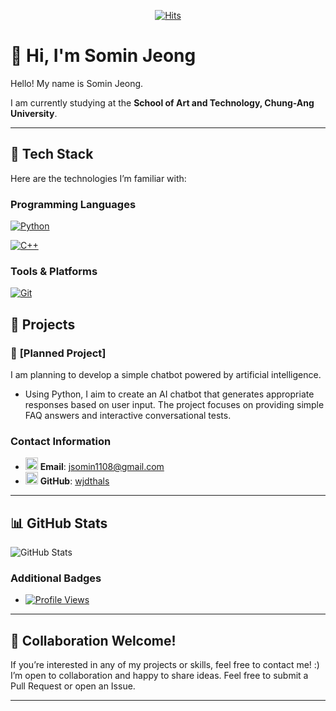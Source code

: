 <div align="center">
  
[![Hits](https://hits.seeyoufarm.com/api/count/incr/badge.svg?url=https%3A%2F%2Fgithub.com%2Fgjbae1212%2Fhit-counter&count_bg=%2379C83D&title_bg=%23858585&icon=&icon_color=%23E7E7E7&title=hits&edge_flat=false)](https://hits.seeyoufarm.com)

</div>

# 👋 Hi, I'm Somin Jeong 

Hello! My name is Somin Jeong.

I am currently studying at the **School of Art and Technology, Chung-Ang University**.

---

## 🌟 **Tech Stack**  
Here are the technologies I’m familiar with:  

### **Programming Languages**  
[![Python](https://img.shields.io/badge/Python-3776AB?style=flat&logo=python&logoColor=white)](https://www.python.org/)

 
[![C++](https://img.shields.io/badge/C++-00599C?style=flat&logo=c%2B%2B&logoColor=white)](https://en.cppreference.com/)


### **Tools & Platforms**  
[![Git](https://img.shields.io/badge/Git-F05032?style=flat&logo=git&logoColor=white)](https://git-scm.com/)


## 🚀 **Projects**  
### 📌 **[Planned Project]**  
I am planning to develop a simple chatbot powered by artificial intelligence.

- Using Python, I aim to create an AI chatbot that generates appropriate responses based on user input. The project focuses on providing simple FAQ answers and interactive conversational tests.

### **Contact Information**  
- <a href="mailto:jsomin1108@gmail.com"><img src="https://img.icons8.com/color/48/000000/gmail-new.png" alt="Email" width="20"/></a> **Email**: [jsomin1108@gmail.com](mailto:jsomin1108@gmail.com)  
- <a href="https://github.com/wjdthals"><img src="https://img.icons8.com/material-outlined/48/000000/github.png" alt="GitHub" width="20"/></a> **GitHub**: [wjdthals](https://github.com/wjdthals) 

---

## 📊 **GitHub Stats**  
![GitHub Stats](https://github-readme-stats.vercel.app/api?username=wjdthals&show_icons=true&theme=radical)  


### **Additional Badges**
- [![Profile Views](https://komarev.com/ghpvc/?username=wjdthals&style=flat-square&color=blue)](https://github.com/wjdthals)

---

## 🤝 **Collaboration Welcome!**  
If you’re interested in any of my projects or skills, feel free to contact me! :)  
I’m open to collaboration and happy to share ideas. Feel free to submit a Pull Request or open an Issue.  

---
